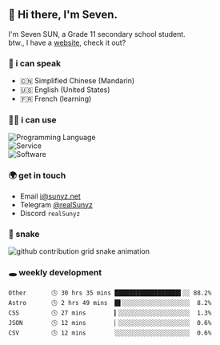 <!-- DO NOT FORGET TO PULL BEFORE PUSHING -->
## 👋 Hi there, I'm Seven.

I'm Seven SUN, a Grade 11 secondary school student.  
btw., I have a [website](https://sunyz.net), check it out?

### 💬 i can speak

* 🇨🇳 Simplified Chinese (Mandarin)  
* 🇺🇸 English (United States)  
* 🇫🇷 French (learning)

### 👩‍💻 i can use

![Programming Language](https://skillicons.dev/icons?i=cpp,html,python,nodejs,nextjs,tailwind,bash,latex,md)  
![Service](https://skillicons.dev/icons?i=docker,git,nginx,cloudflare,workers,github,linux,vercel,mysql)  
![Software](https://skillicons.dev/icons?i=ai,pr,ps,xd,figma,vim,vscode,pycharm,clion)

### 🌍 get in touch

* Email <i@sunyz.net>
* Telegram [@realSunyz](https://t.me/realSunyz)
* Discord `realSunyz`

### 🐍 snake
<picture>
  <source media="(prefers-color-scheme: dark)" srcset="https://raw.githubusercontent.com/realSunyz/realSunyz/main/snake/snake-dark.svg" />
  <source media="(prefers-color-scheme: light)" srcset="https://raw.githubusercontent.com/realSunyz/realSunyz/main/snake/snake.svg" />
  <img alt="github contribution grid snake animation" src="github-snake.svg" />
</picture>

### 🕳️ weekly development
<!-- waka-box start -->
```text
Other       🕓 30 hrs 35 mins ██████████████████▌░░ 88.2%
Astro       🕓 2 hrs 49 mins  █▋░░░░░░░░░░░░░░░░░░░  8.2%
CSS         🕓 27 mins        ▎░░░░░░░░░░░░░░░░░░░░  1.3%
JSON        🕓 12 mins        ▏░░░░░░░░░░░░░░░░░░░░  0.6%
CSV         🕓 12 mins        ░░░░░░░░░░░░░░░░░░░░░  0.6%
```
<!-- Powered by https://github.com/realSunyz/waka-box-go . -->
<!-- waka-box end -->